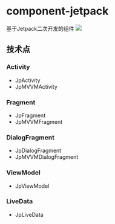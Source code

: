# component-jetpack
基于Jetpack二次开发的组件
[![](https://jitpack.io/v/cqTeam/component-jetpack.svg)](https://jitpack.io/#cqTeam/component-jetpack)

## 技术点
### Activity
- JpActivity
- JpMVVMActivity

### Fragment
- JpFragment
- JpMVVMFragment

### DialogFragment
- JpDialogFragment
- JpMVVMDialogFragment

### ViewModel
- JpViewModel

### LiveData
- JpLiveData
